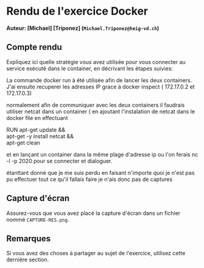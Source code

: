 # Rendu de l'exercice Docker 

**Auteur: [Michael] [Triponez] (`Michael.Triponez@heig-vd.ch`)**

## Compte rendu

Expliquez ici quelle stratégie vous avez utilisée pour vous connecter au service exécuté dans le container, en décrivant les étapes suivies:

La commande docker run à été utilisée afin de lancer les deux containers.
J'ai ensuite recuperer les adresses IP grace à docker inspect (  172.17.0.2  et  172.17.0.3)

normalement afin de communiquer avec les deux containers il faudrais utiliser netcat  dans un container ( en ajoutant l'instalation de netcat dans le docker file 
en effectuant 

RUN apt-get update && \
  apt-get -y install netcat && \
  apt-get clean 
  
  et en lançant un container dans la même plage d'adresse ip ou l'on ferais nc -l -p 2020  pour se connecter et dialoguer.
  
  
  étanttant donné que je me suis perdu en faisant n'importe quoi je n'est pas pu effectuer tout ce qu'il fallais faire je n'ais donc pas de captures
  
  
## Capture d'écran

Assurez-vous que vous avez placé la capture d'écran dans un fichier nommé `CAPTURE-RES.png`.

## Remarques

Si vous avez des choses à partager au sujet de l'exercice, utilisez cette dernière section.

